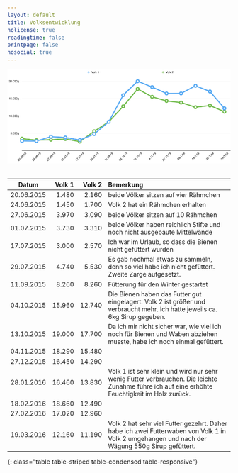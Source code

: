 ```yaml
---
layout: default
title: Volksentwicklung
nolicense: true
readingtime: false
printpage: false
nosocial: true
---
```


 <div class="imagecenter" style="max-width:900px;"><img class="img-responsive img-rounded" src="/volksentwicklung/volksentwicklung.png" alt="Völkergewicht" /></div>
 <br />
 
|Datum       | Volk 1 | Volk 2 | Bemerkung |
|------------|-------:|-------:|:----------|
| 20.06.2015 |  1.480 |  2.160 | beide Völker sitzen auf vier Rähmchen |
| 24.06.2015 |  1.450 |  1.700 | Volk 2 hat ein Rähmchen erhalten |
| 27.06.2015 |  3.970 |  3.090 | beide Völker sitzen auf 10 Rähmchen |
| 01.07.2015 |  3.730 |  3.310 | beide Völker haben reichlich Stifte und noch nicht ausgebaute Mittelwände |
| 17.07.2015 |  3.000 |  2.570 | Ich war im Urlaub, so dass die Bienen nicht gefüttert wurden |
| 29.07.2015 |  4.740 |  5.530 | Es gab nochmal etwas zu sammeln, denn so viel habe ich nicht gefüttert. Zweite Zarge aufgesetzt. |
| 11.09.2015 |  8.260 |  8.260 | Fütterung für den Winter gestartet |
| 04.10.2015 | 15.960 | 12.740 | Die Bienen haben das Futter gut eingelagert. Volk 2 ist größer und verbraucht mehr. Ich hatte jeweils ca. 6kg Sirup gegeben.|
| 13.10.2015 | 19.000 | 17.700 | Da ich mir nicht sicher war, wie viel ich noch für Bienen und Waben abziehen musste, habe ich noch einmal gefüttert. |
| 04.11.2015 | 18.290 | 15.480 | |
| 27.12.2015 | 16.450 | 14.290 | |
| 28.01.2016 | 16.460 | 13.830 | Volk 1 ist sehr klein und wird nur sehr wenig Futter verbrauchen. Die leichte Zunahme führe ich auf eine erhöhte Feuchtigkeit im Holz zurück.|
| 18.02.2016 | 18.660 | 12.490 | |
| 27.02.2016 | 17.020 | 12.960 | |
| 19.03.2016 | 12.160 | 11.190 | Volk 2 hat sehr viel Futter gezehrt. Daher habe ich zwei Futterwaben von Volk 1 in Volk 2 umgehangen und nach der Wägung 550g Sirup gefüttert. |
{: class="table table-striped table-condensed table-responsive"}

